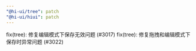```yaml
---
"@hi-ui/tree": patch
"@hi-ui/hiui": patch
---
```


fix(tree): 修复编辑模式下保存无效问题 (#3017)
fix(tree): 修复拖拽和编辑模式下保存时异常问题 (#3022)
